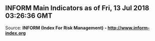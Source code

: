## INFORM Main Indicators as of Fri, 13 Jul 2018 03:26:36 GMT

Source: **INFORM (Index For Risk Management) - http://www.inform-index.org**
